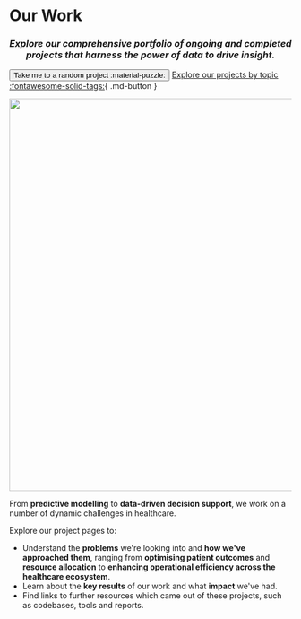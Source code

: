 # Our Work
<h3 align="center"><i>Explore our comprehensive portfolio of ongoing and completed projects that harness the power of data to drive insight.</i></h3>

<script>
    var sites = ['long-stay', 'c245_synpath', 'nursing-placement-optimisation', 'ai-dictionary', 'p14_mcr', 'a_and_e_forecasting_tool', 'p21_synthvae', 'casestudy-recruitment-shortlisting', 'open-safely', 'synthetic-data-pipeline', 'ds218_rap_community_of_practice', 'p31_txtrayalign2', 'p24_lime', 'p11_synpathdiabetes', 'c338_poud', 'swpclab', 'p22_txtrayalign', 'data-lens', 'ambulance-delay-predictor', 'index', 'p12_synthvae', 'ai-deep-dive', 'ratings-and-reviews', 'parkinsons-detection', 'bed-allocation', 'ct-alignment', 'sde_data_validation', 'long-stay-baseline', 'ai-skunkworks', 'adrenal-lesions', 'p23_stm', 'c339_sas', 'p32_phmdiabetes', 'p33_patientsafetylms', 'casestudy-synthetic-data-pipeline', 'c399_privfinger', 'nhs-resolution', 'renal-health-prediction', 'ds255_privacyfp', 'c250_nhscorpus', 'ds251_RAG', 'index', 'qaf', 'better-matching', 'mps-handbook', 'cop'];

    function randomSite() {
        var i = parseInt(Math.random() * sites.length);
        location.href = sites[i];
    }
</script>

<button class="hero md-button md-button--primary" onclick="randomSite()" >Take me to a random project :material-puzzle:</button> [Explore our projects by topic :fontawesome-solid-tags:](./tags.md){ .md-button }

<p align="center">
  <img src="../images/ourwork.jpeg" width=700 alt="" ></img>
</p>

From **predictive modelling** to **data-driven decision support**, we work on a number of dynamic challenges in healthcare.

Explore our project pages to:

* Understand the **problems** we're looking into and **how we've approached them**, ranging from **optimising patient outcomes** and **resource allocation** to **enhancing operational efficiency across the healthcare ecosystem**.
* Learn about the **key results** of our work and what **impact** we've had.
* Find links to further resources which came out of these projects, such as codebases, tools and reports.

